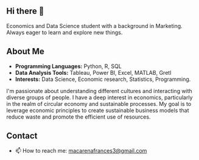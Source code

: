 ## Hi there 👋
Economics and Data Science student with a background in Marketing. Always eager to learn and explore new things.

## About Me
- **Programming Languages:** Python, R, SQL
- **Data Analysis Tools:** Tableau, Power BI, Excel, MATLAB, Gretl
- **Interests:** Data Science, Economic research, Statistics, Programming.

I'm passionate about understanding different cultures and interacting with diverse groups of people. I have a deep interest in economics, particularly in the realm of circular economy and sustainable processes. My goal is to leverage economic principles to create sustainable business models that reduce waste and promote the efficient use of resources.

## Contact
- 📫 How to reach me: [macarenafrances3@gmail.com](mailto:macarenafrances3@gmail.com)

